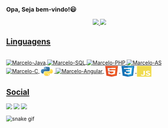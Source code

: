 
### Opa, Seja bem-vindo!😃
<div align="center">
  <a href="https://github.com/2001marceloFerreira">
  <img height="180em" src="https://github-readme-stats.vercel.app/api?username=2001marceloFerreira&show_icons=true&theme=dracula&include_all_commits=true&count_private=true"/>
  <img height="180em" src="https://github-readme-stats.vercel.app/api/top-langs/?username=2001marceloFerreira&layout=compact&langs_count=7&theme=dracula"/>
</div>
  
## Linguagens  
<div style="display: inline_block"><br>
  <img align="center" alt="Marcelo-Java" height="30" width="40" src="https://cdn.jsdelivr.net/gh/devicons/devicon/icons/java/java-original-wordmark.svg">
  <img align="center" alt="Marcelo-SQL" height="30" width="40" src="https://cdn.jsdelivr.net/gh/devicons/devicon/icons/mysql/mysql-original.svg">
  <img align="center" alt="Marcelo-PHP" height="30" width="40" src="https://cdn.jsdelivr.net/gh/devicons/devicon/icons/php/php-original.svg">
  <img align="center" alt="Marcelo-AS" height="30" width="40" src="https://cdn.jsdelivr.net/gh/devicons/devicon/icons/androidstudio/androidstudio-original.svg">
   <img align="center" alt="Marcelo-C" height="30" width="40" src="https://cdn.jsdelivr.net/gh/devicons/devicon/icons/cplusplus/cplusplus-original.svg">
  <img align="center" alt="Marcelo-python" height="30" width="40" src="https://raw.githubusercontent.com/devicons/devicon/master/icons/python/python-original.svg">
  <img align="center" alt="Marcelo-Angular" height="30" width="40" src="https://cdn.jsdelivr.net/gh/devicons/devicon/icons/angularjs/angularjs-original.svg">
  <img align="center" alt="Marcelo-HTML" height="30" width="40" src="https://raw.githubusercontent.com/devicons/devicon/master/icons/html5/html5-original.svg">
  <img align="center" alt="Marcelo-CSS" height="30" width="40" src="https://raw.githubusercontent.com/devicons/devicon/master/icons/css3/css3-original.svg">
  <img align="center" alt="Marcelo-Js" height="30" width="40" src="https://raw.githubusercontent.com/devicons/devicon/master/icons/javascript/javascript-plain.svg">
  
</div> 
 
  ## Social
  
 <div> 
  
  <a href="https://www.instagram.com/ferreira._.marcelo/" target="_blank"><img src="https://img.shields.io/badge/-Instagram-%23E4405F?style=for-the-badge&logo=instagram&logoColor=white" target="_blank"></a>
 <a href = "mailto:marcelo.ferreira.mine@gmail.com"><img src="https://img.shields.io/badge/-Gmail-%23333?style=for-the-badge&logo=gmail&logoColor=white" target="_blank"></a>
 <a href="https://www.linkedin.com/in/marcelo-ferreira-b7aa901b8" target="_blank"><img src="https://img.shields.io/badge/-LinkedIn-%230077B5?style=for-the-badge&logo=linkedin&logoColor=white" target="_blank"></a> 
 
 
</div>

  ![snake gif](https://github.com/2001marceloFerreira/2001marceloFerreira/blob/output/github-contribution-grid-snake.gif)
  
  
